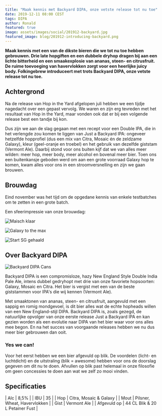 ```yaml
---
title: "Maak kennis met Backyard DIPA, onze vetste release tot nu toe"
date: 2019-12-11 08:00 CEST
tags: DIPA
author: Ronald
featured: true
image: assets/images/social/201912-backyard.jpg
featured_image: blog/201912-introducing-backyard.png
---
```


__Maak kennis met een van de dikste bieren die we tot nu toe hebben gebrouwen. Drie late hopgiften en een dubbele dryhop dragen bij aan een lichte bitterheid en een smaakexplosie van ananas, steen- en citrusfruit. De ruime toevoeging van havervlokken zorgt voor een heerlijke juicy body. Folkingebrew introduceert met trots Backyard DIPA, onze vetste release tot nu toe.__

## Achtergrond

Na de release van Hop in the Yard afgelopen juli hebben we een tijdje nagedacht over een gepast vervolg. We waren en zijn erg tevreden met het resultaat van Hop in the Yard, maar vonden ook dat er bij een volgende release best een tandje bij kon.

Dus zijn we aan de slag gegaan met een recept voor een Double IPA, die in het verlengde zou komen te liggen van Just a Backyard IPA: ongeveer hetzelfde hopprofiel (dus een mix van Citra, Mosaic én de zeldzame Galaxy), kleur (geel-oranje en troebel) en het gebruik van dezelfde giststam (Vermont Ale). Daarbij stond voor ons buiten kijf dat we van alles meer wilden: meer hop, meer body, meer alcohol en bovenal meer bier. Toen ons een buitenkansje geboden werd om aan een grote voorraad Galaxy hop te komen, kwam alles voor ons in een stroomversnelling en zijn we gaan brouwen.

## Brouwdag

Eind november was het tijd om de opgedane kennis van enkele testbatches om te zetten in een grote batch.

Een sfeerimpressie van onze brouwdag:

![Maisch klaar](/assets/images/blog/201912-brewday-1.jpg)

![Galaxy to the max](/assets/images/blog/201912-brewday-2.jpg)

![Start SG gehaald](/assets/images/blog/201912-brewday-3.jpg)

## Over Backyard DIPA

![Backyard DIPA Cans](/assets/images/blog/201912-backyard-cans.png)

Backyard DIPA is een compromisloze, hazy New England Style Double India Pale Ale, intens dubbel gedryhopt met drie van onze favoriete hopsoorten: Galaxy, Mosaic en Citra. Het bier is vergist met een van de beste giststammen voor IPA's die wij kennen (Vermont Ale).

Met smaaktonen van ananas, steen- en citrusfruit, aangevuld met een sappig en romig mondgevoel, is dit bier alles wat de echte hopheads willen van een New England-stijl DIPA. Backyard DIPA is, zoals gezegd, de natuurlijke opvolger van onze eerste release Just a Backyard IPA en kan gezien worden als een evolutie naar DIPA van het bier waar voor ons alles mee begon. En na het succes van voorgaande releases hebben we nu dus meer bier gebrouwen dan ooit.

### Yes we can!

Voor het eerst hebben we een bier afgevuld op blik. De voordelen (licht- en luchtdicht) en de uitstraling (blik = awesome) hebben voor ons de doorslag gegeven om dit nu te doen. Afvullen op blik past helemaal in onze filosofie om geen concessies te doen aan wat we zelf zo mooi vinden.

## Specificaties

| Alc         | 8,5%                            |
| IBU         | 35                              |
| Hop         | Citra, Mosaic & Galaxy          |
| Mout        | Pilsner, Wheat, Havervlokken    |
| Gist        | Vermont Ale                     |
| Afgevuld op | 44 CL Blik & 20 L Petainer Fust |
